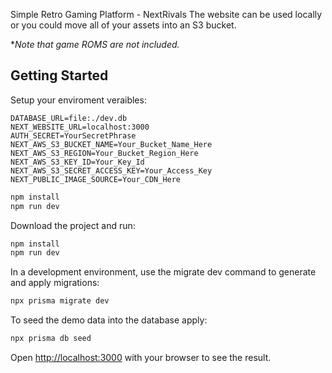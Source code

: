 Simple Retro Gaming Platform - NextRivals
The website can be used locally or you could move all of your assets into an S3 bucket.

**Note that game ROMS are not included.*

## Getting Started

Setup your enviroment veraibles:
```
DATABASE_URL=file:./dev.db
NEXT_WEBSITE_URL=localhost:3000
AUTH_SECRET=YourSecretPhrase
NEXT_AWS_S3_BUCKET_NAME=Your_Bucket_Name_Here
NEXT_AWS_S3_REGION=Your_Bucket_Region_Here
NEXT_AWS_S3_KEY_ID=Your_Key_Id
NEXT_AWS_S3_SECRET_ACCESS_KEY=Your_Access_Key
NEXT_PUBLIC_IMAGE_SOURCE=Your_CDN_Here
```

```bash
npm install
npm run dev
```

Download the project and run:

```bash
npm install
npm run dev
```

In a development environment, use the migrate dev command to generate and apply migrations:

```bash
npx prisma migrate dev
```

To seed the demo data into the database apply:

```bash
npx prisma db seed
```
Open [http://localhost:3000](http://localhost:3000) with your browser to see the result.
